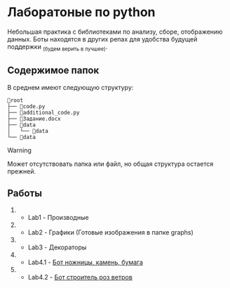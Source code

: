 # Лаборатоные по python
Небольшая практика с библиотеками по анализу, сборе, отображению данных.
Боты находятся в других репах для удобства будущей поддержки <sub>(будем верить в лучшее)</sub>.


## Содержимое папок
В среднем имеют следующую структуру:
```
📂root
├── 📄code.py
├── 📄additional_code.py
├── 📄Задание.docx
├── 📂data
│   └── 📄data
└── 📄data
```
>[!WARNING]
>Может отсутствовать папка или файл, но общая структура остается прежней.


## Работы
1. - Lab1 - Производные
2. - Lab2 - Графики (Готовые изображения в папке graphs)
3. - Lab3 - Декораторы
4. - Lab4.1 - [Бот ножницы, камень, бумага](https://github.com/Dumaqkumaq/TGbot_stone_paper_scissors)
5. - Lab4.2 - [Бот строитель роз ветров]()